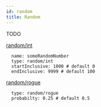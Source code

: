 ```yaml
---
id: random
title: Random
---
```


TODO

[random/int](src/main/java/com/ByteChef/atlas/task/handler/random/RandomInt.java)

```
  name: someRandomNumber
  type: random/int
  startInclusive: 1000 # default 0
  endInclusive: 9999 # default 100
```

[random/rogue](src/main/java/com/ByteChef/atlas/task/handler/random/Rogue.java)

```
  type: random/rogue
  probabilty: 0.25 # default 0.5
```

